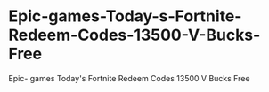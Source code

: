 # Epic-games-Today-s-Fortnite-Redeem-Codes-13500-V-Bucks-Free
Epic- games Today's Fortnite Redeem Codes 13500 V Bucks Free
